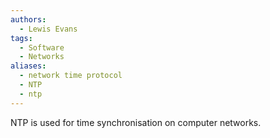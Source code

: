 ```yaml
---
authors: 
  - Lewis Evans
tags:
  - Software
  - Networks
aliases:
  - network time protocol
  - NTP
  - ntp
---
```

NTP is used for time synchronisation on computer networks.